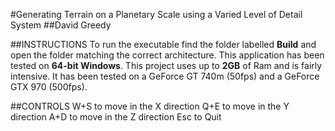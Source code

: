 #Generating Terrain on a Planetary Scale using a Varied Level of Detail System
##David Greedy

##INSTRUCTIONS
To run the executable find the folder labelled **Build** and open the folder matching the correct architecture. This application has been tested on **64-bit Windows**. This project uses up to **2GB** of Ram and is fairly intensive. It has been tested on a GeForce GT 740m (50fps) and a GeForce GTX 970 (500fps).

##CONTROLS
W+S to move in the X direction
Q+E to move in the Y direction
A+D to move in the Z direction
Esc to Quit
